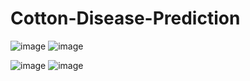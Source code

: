 # Cotton-Disease-Prediction
![image](https://user-images.githubusercontent.com/75041273/136209627-bdd5a49a-8b1e-4e0d-832c-02a3679614ed.png)
![image](https://user-images.githubusercontent.com/75041273/136209796-8e6dcf4d-5120-480d-8819-9b1ee1ea4a19.png)

![image](https://user-images.githubusercontent.com/75041273/136280528-70e64f11-cb45-4a82-8db2-e54294c1cb98.png)
![image](https://user-images.githubusercontent.com/75041273/136280581-f71e7d1f-e4a1-4dcd-a321-bafb80944b5e.png)
